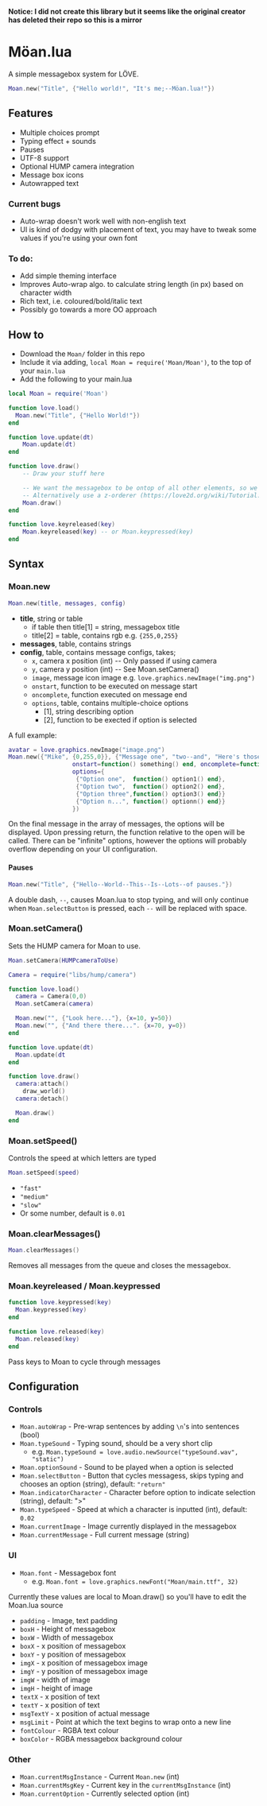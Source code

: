 **Notice: I did not create this library but it seems like the original creator has deleted their repo so this is a mirror**

# Möan.lua
A simple messagebox system for LÖVE.

```lua
Moan.new("Title", {"Hello world!", "It's me;--Möan.lua!"})
```

## Features
- Multiple choices prompt
- Typing effect + sounds
- Pauses
- UTF-8 support
- Optional HUMP camera integration
- Message box icons
- Autowrapped text

### Current bugs
- Auto-wrap doesn't work well with non-english text
- UI is kind of dodgy with placement of text, you may have to tweak some values if you're using your own font

### To do:
- Add simple theming interface
- Improves Auto-wrap algo. to calculate string length (in px) based on character width
- Rich text, i.e. coloured/bold/italic text
- Possibly go towards a more OO approach

## How to
* Download the `Moan/` folder in this repo
* Include it via adding, `local Moan = require('Moan/Moan')`, to the top of your `main.lua`
* Add the following to your main.lua

```lua
local Moan = require('Moan')

function love.load()
  Moan.new("Title", {"Hello World!"})
end

function love.update(dt)
    Moan.update(dt)
end

function love.draw()
    -- Draw your stuff here

    -- We want the messagebox to be ontop of all other elements, so we draw it last
    -- Alternatively use a z-orderer (https://love2d.org/wiki/Tutorial:Drawing_Order)
    Moan.draw()
end

function love.keyreleased(key)
    Moan.keyreleased(key) -- or Moan.keypressed(key)
end
```

## Syntax

### Moan.new
```lua
Moan.new(title, messages, config)
```
- **title**, string or table
  * if table then title[1] = string, messagebox title
  * title[2] = table, contains rgb e.g. `{255,0,255}`
- **messages**, table, contains strings
- **config**, table, contains message configs, takes;
  * `x`, camera x position (int) -- Only passed if using camera
  * `y`, camera y position (int) -- See Moan.setCamera()
  * `image`, message icon image e.g. `love.graphics.newImage("img.png")`
  * `onstart`, function to be executed on message start
  * `oncomplete`, function executed on message end
  * `options`, table, contains multiple-choice options
    - [1], string describing option
    - [2], function to be exected if option is selected

A full example:
```lua
avatar = love.graphics.newImage("image.png")
Moan.new({"Mike", {0,255,0}}, {"Message one", "two--and", "Here's those options!"}, {x=10, y=10, image=avatar,
                  onstart=function() something() end, oncomplete=function() something() end,
                  options={
                   {"Option one",  function() option1() end},
                   {"Option two",  function() option2() end},
                   {"Option three",function() option3() end}}
                   {"Option n...", function() optionn() end}}
                  })
```

On the final message in the array of messages, the options will be displayed. Upon pressing return, the function relative to the open will be called.
There can be "infinite" options, however the options will probably overflow depending on your UI configuration.

#### Pauses

```lua
Moan.new("Title", {"Hello--World--This--Is--Lots--of pauses."})
```

A double dash, `--`, causes Moan.lua to stop typing, and will only continue when `Moan.selectButton` is pressed, each `--` will be replaced with space.

### Moan.setCamera()
Sets the HUMP camera for Moan to use.

```lua
Moan.setCamera(HUMPcameraToUse)
```

```lua
Camera = require("libs/hump/camera")

function love.load()
  camera = Camera(0,0)
  Moan.setCamera(camera)

  Moan.new("", {"Look here..."}, {x=10, y=50})
  Moan.new("", {"And there there...". {x=70, y=0})
end

function love.update(dt)
  Moan.update(dt
end

function love.draw()
  camera:attach()
    draw_world()
  camera:detach()

  Moan.draw()
end
```

### Moan.setSpeed()

Controls the speed at which letters are typed

```lua
Moan.setSpeed(speed)
```

- `"fast"`
- `"medium"`
- `"slow"`
- Or some number, default is `0.01`

### Moan.clearMessages()

```lua
Moan.clearMessages()
```

Removes all messages from the queue and closes the messagebox.


### Moan.keyreleased / Moan.keypressed

```lua
function love.keypressed(key)
  Moan.keypressed(key)
end

function love.released(key)
  Moan.released(key)
end
```

Pass keys to Moan to cycle through messages

## Configuration

### Controls
* `Moan.autoWrap` - Pre-wrap sentences by adding `\n`'s into sentences (bool)
* `Moan.typeSound` - Typing sound, should be a very short clip
  - e.g. `Moan.typeSound = love.audio.newSource("typeSound.wav", "static")`
* `Moan.optionSound` - Sound to be played when a option is selected
* `Moan.selectButton` - Button that cycles messagess, skips typing and chooses an option (string), default: `"return"`
* `Moan.indicatorCharacter` - Character before option to indicate selection (string), default: ">"
* `Moan.typeSpeed` - Speed at which a character is inputted (int), default: `0.02`
* `Moan.currentImage` - Image currently displayed in the messagebox
* `Moan.currentMessage` - Full current message (string)

### UI
* `Moan.font` - Messagebox font
  - e.g. `Moan.font = love.graphics.newFont("Moan/main.ttf", 32)`

Currently these values are local to Moan.draw() so you'll have to edit the Moan.lua source
* `padding` - Image, text padding
* `boxH` - Height of messagebox
* `boxW` - Width of messagebox
* `boxX` - x position of messagebox
* `boxY` - y position of messagebox
* `imgX` - x position of messagebox image
* `imgY` - y position of messagebox image
* `imgW` - width of image
* `imgH` - height of image
* `textX` - x position of text
* `textY` - x position of text
* `msgTextY` - x position of actual message
* `msgLimit` - Point at which the text begins to wrap onto a new line
* `fontColour` - RGBA text colour
* `boxColor` - RGBA messagebox background colour

### Other
* `Moan.currentMsgInstance` - Current `Moan.new` (int)
* `Moan.currentMsgKey` - Current key in the `currentMsgInstance` (int)
* `Moan.currentOption` - Currently selected option (int)
